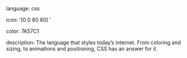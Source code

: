 language: css

icon: '[0 0 80 80] <g id="web-ico-flattened" fill="#FFFFFF">
    <path d="M6.39130435,0 L6.39130435,1.37092911e-13 L91.6086957,1.37092911e-13 C95.1125791,1.37092911e-13 98,3.26861551 98,7.23529199 L98,79.588236 C97.9998824,80.9201613 97.0461231,81.9998668 95.8695652,82 L2.13043489,82 C0.953876979,81.9998668 0.000117744668,80.9201613 1.06521753e-07,79.588236 L1.06521753e-07,7.23529199 C1.06521753e-07,3.26861551 2.8874198,0 6.39130435,0 Z M69.400053,7.09058824 C67.2220933,7.09058824 65.4565217,8.76946324 65.4565217,10.8405882 C65.4565217,12.9115882 67.2220933,14.5905882 69.400053,14.5905882 C71.5779996,14.5905882 73.3435843,12.9115882 73.3435843,10.8405882 C73.3435843,8.76946324 71.5779996,7.09058824 69.400053,7.09058824 Z M79.4870095,7.09058824 C77.3090498,7.09058824 75.5434783,8.76946324 75.5434783,10.8405882 C75.5434783,12.9115882 77.3090498,14.5905882 79.4870095,14.5905882 C81.6649561,14.5905882 83.4305408,12.9115882 83.4305408,10.8405882 C83.4305408,8.76946324 81.6649561,7.09058824 79.4870095,7.09058824 Z M89.5739661,7.09058824 C87.3960063,7.09058824 85.6304348,8.76946324 85.6304348,10.8405882 C85.6304348,12.9115882 87.3960063,14.5905882 89.5739661,14.5905882 C91.7519127,14.5905882 93.5174973,12.9115882 93.5174973,10.8405882 C93.5174973,8.76946324 91.7519127,7.09058824 89.5739661,7.09058824 Z M4.26086967,20.2588235 L4.26086957,20.2588235 L4.26086957,77.084826 L93.7391304,77.084826 L93.7391304,20.2588235 L4.26086967,20.2588235 Z" id="browser" fill-rule="nonzero"></path>
    <path d="M42.0214844,60.6567383 L21.9018555,51.9082031 L21.9018555,47.0634766 L42.0214844,38.3549805 L42.0214844,44.0605469 L27.987793,49.4257812 L42.0214844,54.9912109 L42.0214844,60.6567383 Z M57.2363281,60.6767578 L57.2363281,55.0112305 L71.2900391,49.4858398 L57.2363281,44.0205078 L57.2363281,38.3950195 L77.3759766,47.1035156 L77.3759766,51.9082031 L57.2363281,60.6767578 Z" id="&lt;-&gt;"></path>
    <rect id="forward-slash" fill-rule="nonzero" transform="translate(49.569420, 49.000000) rotate(14.000000) translate(-49.569420, -49.000000) " x="47.5694199" y="34" width="4" height="30" rx="2"></rect>
</g>'

color: 7A57C1

description: The language that styles today’s internet. From coloring and sizing, to animations and positioning, CSS has an answer for it.
